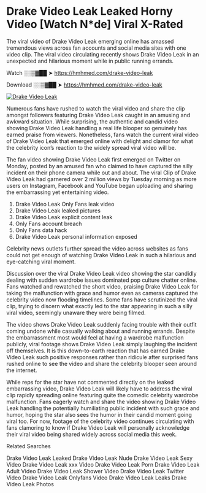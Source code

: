 ﻿# Drake Video Leak Leaked Horny Video [Watch N*de] Viral X-Rated

The viral video of ﻿Drake Video Leak emerging online has amassed tremendous views across fan accounts and social media sites with one video clip. The viral video circulating recently shows ﻿Drake Video Leak in an unexpected and hilarious moment while in public running errands. 

Watch ░░▒▓██ ➤ https://hmhmed.com/drake-video-leak

Download ░░▒▓██ ➤ https://hmhmed.com/drake-video-leak

[![Drake Video Leak](https://i.imgur.com/dJHk4Zq.gif)](https://hmhmed.com/drake-video-leak)

Numerous fans have rushed to watch the viral video and share the clip amongst followers featuring ﻿Drake Video Leak caught in an amusing and awkward situation. While surprising, the authentic and candid video showing ﻿Drake Video Leak handling a real life blooper so genuinely has earned praise from viewers. Nonetheless, fans watch the current viral video of ﻿Drake Video Leak that emerged online with delight and clamor for what the celebrity icon’s reaction to the widely spread viral video will be.

The fan video showing ﻿Drake Video Leak first emerged on Twitter on Monday, posted by an amused fan who claimed to have captured the silly incident on their phone camera while out and about. The viral Clip of ﻿Drake Video Leak had garnered over 2 million views by Tuesday morning as more users on Instagram, Facebook and YouTube began uploading and sharing the embarrassing yet entertaining video. 

1. ﻿Drake Video Leak Only Fans leak video
2. ﻿Drake Video Leak leaked pictures
3. ﻿Drake Video Leak explicit content leak
4. Only Fans account breach
5. Only Fans data hack
6. ﻿Drake Video Leak personal information exposed

Celebrity news outlets further spread the video across websites as fans could not get enough of watching ﻿Drake Video Leak in such a hilarious and eye-catching viral moment. 

Discussion over the viral ﻿Drake Video Leak video showing the star candidly dealing with sudden wardrobe issues dominated pop culture chatter online. Fans watched and rewatched the short video, praising ﻿Drake Video Leak for taking the malfunction with grace and humor even as cameras captured the celebrity video now flooding timelines. Some fans have scrutinized the viral clip, trying to discern what exactly led to the star appearing in such a silly viral video, seemingly unaware they were being filmed.

The video shows ﻿Drake Video Leak suddenly facing trouble with their outfit coming undone while casually walking about and running errands. Despite the embarrassment most would feel at having a wardrobe malfunction publicly, viral footage shows ﻿Drake Video Leak simply laughing the incident off themselves. It is this down-to-earth reaction that has earned ﻿Drake Video Leak such positive responses rather than ridicule after surprised fans rushed online to see the video and share the celebrity blooper seen around the internet.  

While reps for the star have not commented directly on the leaked embarrassing video, ﻿Drake Video Leak will likely have to address the viral clip rapidly spreading online featuring quite the comedic celebrity wardrobe malfunction. Fans eagerly watch and share the video showing ﻿Drake Video Leak handling the potentially humiliating public incident with such grace and humor, hoping the star also sees the humor in their candid moment going viral too. For now, footage of the celebrity video continues circulating with fans clamoring to know if ﻿Drake Video Leak will personally acknowledge their viral video being shared widely across social media this week.

Related Searches

﻿Drake Video Leak Leaked
﻿Drake Video Leak Nude
﻿Drake Video Leak Sexy Video
﻿Drake Video Leak xxx Video
﻿Drake Video Leak Porn
﻿Drake Video Leak Adult Video
﻿Drake Video Leak Shower Video
﻿Drake Video Leak Twitter Video
﻿Drake Video Leak Onlyfans Video
﻿Drake Video Leak Leaks
﻿Drake Video Leak Photos